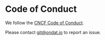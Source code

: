 # Code of Conduct

We follow the [CNCF Code of Conduct](https://github.com/cncf/foundation/blob/master/code-of-conduct.md).

Please contact git@ondat.io to report an issue.